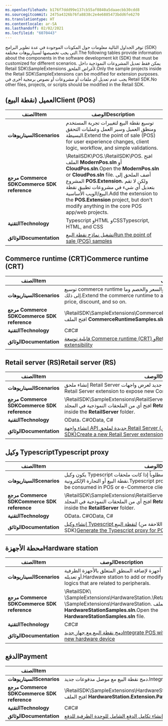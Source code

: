 ```yaml
---
ms.openlocfilehash: b176f7ddd99e137cb55af0840a5daaecbb30cdd8
ms.sourcegitcommit: 2475a4326b76fa8838c2e4e6885473bdd6fe6270
ms.translationtype: HT
ms.contentlocale: ar-SA
ms.lasthandoff: 02/02/2021
ms.locfileid: "6070443"
---
```

<span data-ttu-id="6d1d2-101">توفر الجداول التالية معلومات حول المكونات الموجودة في عدة تطوير البرامج (SDK) التي يجب تخصيصها لسيناريوهات مختلفة.</span><span class="sxs-lookup"><span data-stu-id="6d1d2-101">The following tables provide information about the components in the software development kit (SDK) that must be customized for different scenarios.</span></span> <span data-ttu-id="6d1d2-102">يمكن فقط تعديل المشروعات النموذجية داخل Retail SDK\SampleExtensions لأغراض الملحق.</span><span class="sxs-lookup"><span data-stu-id="6d1d2-102">Only the sample projects inside the Retail SDK\SampleExtensions can be modified for extension purposes.</span></span> <span data-ttu-id="6d1d2-103">يجب عدم تعديل أي ملفات أو مشروعات أو نصوص برمجية أخرى في Retail SDK.</span><span class="sxs-lookup"><span data-stu-id="6d1d2-103">No other files, projects, or scripts should be modified in the Retail SDK.</span></span>


## <a name="client-pos"></a><span data-ttu-id="6d1d2-104">العميل (نقطة البيع)</span><span class="sxs-lookup"><span data-stu-id="6d1d2-104">Client (POS)</span></span>


| <span data-ttu-id="6d1d2-105">**الصنف**</span><span class="sxs-lookup"><span data-stu-id="6d1d2-105">**Item**</span></span> | <span data-ttu-id="6d1d2-106">**الوصف**</span><span class="sxs-lookup"><span data-stu-id="6d1d2-106">**Description**</span></span> |
 | ------------- | ------------- |
 | <span data-ttu-id="6d1d2-107">**السيناريوهات**</span><span class="sxs-lookup"><span data-stu-id="6d1d2-107">**Scenarios**</span></span> | <span data-ttu-id="6d1d2-108">توسيع نقطة البيع لتغييرات تجربة المستخدم ومنطق العميل وسير العمل وعمليات التحقق البسيطة.</span><span class="sxs-lookup"><span data-stu-id="6d1d2-108">Extend the point of sale (POS) for user experience changes, client logic, workflow, and simple validations.</span></span>|
 |  <span data-ttu-id="6d1d2-109">**مرجع Commerce SDK**</span><span class="sxs-lookup"><span data-stu-id="6d1d2-109">**Commerce SDK reference**</span></span> | <span data-ttu-id="6d1d2-110">\RetailSDK\POS.</span><span class="sxs-lookup"><span data-stu-id="6d1d2-110">\RetailSDK\POS.</span></span> <span data-ttu-id="6d1d2-111">افتح الملف **ModernPos.sln** أو **CloudPos.sln**.</span><span class="sxs-lookup"><span data-stu-id="6d1d2-111">Open the **ModernPos.sln** or **CloudPos.sln** file.</span></span> <span data-ttu-id="6d1d2-112">أضف الملحق إلى المشروع **POS.Extension**، ولكن لا تقم بتعديل أي شيء في مشروعات تطبيق نقطة البيع/الويب الأساسية.</span><span class="sxs-lookup"><span data-stu-id="6d1d2-112">Add the extension to the **POS.Extension** project, but don't modify anything in the core POS app/web projects.</span></span>|
|  <span data-ttu-id="6d1d2-113">**التقنية**</span><span class="sxs-lookup"><span data-stu-id="6d1d2-113">**Technology**</span></span> | <span data-ttu-id="6d1d2-114">Typescript وHTML وCSS</span><span class="sxs-lookup"><span data-stu-id="6d1d2-114">Typescript, HTML, and CSS</span></span>|
|  <span data-ttu-id="6d1d2-115">**الوثائق**</span><span class="sxs-lookup"><span data-stu-id="6d1d2-115">**Documentation**</span></span> | [<span data-ttu-id="6d1d2-116">تشغيل نماذج نقطة البيع</span><span class="sxs-lookup"><span data-stu-id="6d1d2-116">Run the point of sale (POS) samples</span></span>]( https://docs.microsoft.com/dynamics365/commerce/dev-itpro/pos-run-samples/?azure-portal=true)|
    

## <a name="commerce-runtime-crt"></a><span data-ttu-id="6d1d2-117">Commerce runtime (CRT)</span><span class="sxs-lookup"><span data-stu-id="6d1d2-117">Commerce runtime (CRT)</span></span>


| <span data-ttu-id="6d1d2-118">**الصنف**</span><span class="sxs-lookup"><span data-stu-id="6d1d2-118">**Item**</span></span> | <span data-ttu-id="6d1d2-119">**الوصف**</span><span class="sxs-lookup"><span data-stu-id="6d1d2-119">**Description**</span></span> |
 | ------------- | ------------- |
 | <span data-ttu-id="6d1d2-120">**السيناريوهات**</span><span class="sxs-lookup"><span data-stu-id="6d1d2-120">**Scenarios**</span></span> | <span data-ttu-id="6d1d2-121">توسيع commerce runtime لإضافة منطق الأعمال أو تعديله، على سبيل المثال، حساب الضريبة والسعر والخصم وما إلى ذلك.</span><span class="sxs-lookup"><span data-stu-id="6d1d2-121">Extend the commerce runtime to add or modify business logic, for example, calculating tax, price, discount, and so on.</span></span>|
 |  <span data-ttu-id="6d1d2-122">**مرجع Commerce SDK**</span><span class="sxs-lookup"><span data-stu-id="6d1d2-122">**Commerce SDK reference**</span></span> | <span data-ttu-id="6d1d2-123">\RetailSDK\SampleExtensions\CommerceRuntime.</span><span class="sxs-lookup"><span data-stu-id="6d1d2-123">\RetailSDK\SampleExtensions\CommerceRuntime.</span></span> <span data-ttu-id="6d1d2-124">افتح الملف **CommerceRuntimeSamples.sln**.</span><span class="sxs-lookup"><span data-stu-id="6d1d2-124">Open the **CommerceRuntimeSamples.sln** file.</span></span>|
|  <span data-ttu-id="6d1d2-125">**التقنية**</span><span class="sxs-lookup"><span data-stu-id="6d1d2-125">**Technology**</span></span> | <span data-ttu-id="6d1d2-126">C#</span><span class="sxs-lookup"><span data-stu-id="6d1d2-126">C#</span></span>|
|  <span data-ttu-id="6d1d2-127">**الوثائق**</span><span class="sxs-lookup"><span data-stu-id="6d1d2-127">**Documentation**</span></span> | [<span data-ttu-id="6d1d2-128">قابلية توسعة Commerce runtime (CRT) وRetail Server</span><span class="sxs-lookup"><span data-stu-id="6d1d2-128">Commerce runtime (CRT) and Retail Server extensibility</span></span>](https://docs.microsoft.com/dynamics365/commerce/dev-itpro/commerce-runtime-extensibility/?azure-portal=true) |


## <a name="retail-server-rs"></a><span data-ttu-id="6d1d2-129">Retail server (RS)</span><span class="sxs-lookup"><span data-stu-id="6d1d2-129">Retail server (RS)</span></span>


| <span data-ttu-id="6d1d2-130">**الصنف**</span><span class="sxs-lookup"><span data-stu-id="6d1d2-130">**Item**</span></span> | <span data-ttu-id="6d1d2-131">**الوصف**</span><span class="sxs-lookup"><span data-stu-id="6d1d2-131">**Description**</span></span> |
 | ------------- | ------------- |
 | <span data-ttu-id="6d1d2-132">**السيناريوهات**</span><span class="sxs-lookup"><span data-stu-id="6d1d2-132">**Scenarios**</span></span> | <span data-ttu-id="6d1d2-133">إنشاء ملحق Retail Server جديد لعرض واجهات Commerce API الجديدة للعميل.</span><span class="sxs-lookup"><span data-stu-id="6d1d2-133">Create a new Retail Server extension to expose new Commerce APIs to the client.</span></span>|
 |  <span data-ttu-id="6d1d2-134">**مرجع Commerce SDK**</span><span class="sxs-lookup"><span data-stu-id="6d1d2-134">**Commerce SDK reference**</span></span> | <span data-ttu-id="6d1d2-135">\RetailSDK\SampleExtensions\RetailServer.</span><span class="sxs-lookup"><span data-stu-id="6d1d2-135">\RetailSDK\SampleExtensions\RetailServer.</span></span> <span data-ttu-id="6d1d2-136">افتح أي من الملحقات النموذجية في المجلد **RetailServer**.</span><span class="sxs-lookup"><span data-stu-id="6d1d2-136">Open any of the sample extensions inside the **RetailServer** folder.</span></span>|
|  <span data-ttu-id="6d1d2-137">**التقنية**</span><span class="sxs-lookup"><span data-stu-id="6d1d2-137">**Technology**</span></span> | <span data-ttu-id="6d1d2-138">OData، C#</span><span class="sxs-lookup"><span data-stu-id="6d1d2-138">OData, C#</span></span>|
|  <span data-ttu-id="6d1d2-139">**الوثائق**</span><span class="sxs-lookup"><span data-stu-id="6d1d2-139">**Documentation**</span></span> |[<span data-ttu-id="6d1d2-140">إنشاء واجهة API جديدة لملحق Retail Server (الإصدار 10.0.11 والإصدارات اللاحقة من Retail SDK)</span><span class="sxs-lookup"><span data-stu-id="6d1d2-140">Create a new Retail Server extension API (Retail SDK version 10.0.11 and later)</span></span>](https://docs.microsoft.com/dynamics365/commerce/dev-itpro/retail-server-extension) |


## <a name="typescript-proxy"></a><span data-ttu-id="6d1d2-141">وكيل Typescript</span><span class="sxs-lookup"><span data-stu-id="6d1d2-141">Typescript proxy</span></span>


| <span data-ttu-id="6d1d2-142">**الصنف**</span><span class="sxs-lookup"><span data-stu-id="6d1d2-142">**Item**</span></span> | <span data-ttu-id="6d1d2-143">**الوصف**</span><span class="sxs-lookup"><span data-stu-id="6d1d2-143">**Description**</span></span> |
 | ------------- | ------------- |
 | <span data-ttu-id="6d1d2-144">**السيناريوهات**</span><span class="sxs-lookup"><span data-stu-id="6d1d2-144">**Scenarios**</span></span> | <span data-ttu-id="6d1d2-145">يكون وكيل Typescript مطلوباً إذا كانت ملحقات RS الجديدة بحاجة إلى أن يتم استهلاكها في عملاء نقطة البيع أو التجارة الإلكترونية.</span><span class="sxs-lookup"><span data-stu-id="6d1d2-145">Typescript proxy is required if new RS extensions need to be consumed in POS or e-Commerce clients.</span></span>|
 |  <span data-ttu-id="6d1d2-146">**مرجع Commerce SDK**</span><span class="sxs-lookup"><span data-stu-id="6d1d2-146">**Commerce SDK reference**</span></span> | <span data-ttu-id="6d1d2-147">\RetailSDK\SampleExtensions\RetailServer.</span><span class="sxs-lookup"><span data-stu-id="6d1d2-147">\RetailSDK\SampleExtensions\RetailServer.</span></span> <span data-ttu-id="6d1d2-148">افتح أي من الملحقات النموذجية في المجلد **RetailServer**.</span><span class="sxs-lookup"><span data-stu-id="6d1d2-148">Open any of the sample extensions inside the **RetailServer** folder.</span></span> |
 |  <span data-ttu-id="6d1d2-149">**التقنية**</span><span class="sxs-lookup"><span data-stu-id="6d1d2-149">**Technology**</span></span> | <span data-ttu-id="6d1d2-150">OData، C#</span><span class="sxs-lookup"><span data-stu-id="6d1d2-150">OData, C#</span></span>|
|  <span data-ttu-id="6d1d2-151">**الوثائق**</span><span class="sxs-lookup"><span data-stu-id="6d1d2-151">**Documentation**</span></span> | <span data-ttu-id="6d1d2-152">[إنشاء وكيل Typescript لنقطة البيع]( https://docs.microsoft.com/dynamics365/commerce/dev-itpro/retail-server-icontroller-extension/?azure-portal=true#generate-the-typescript-proxy-for-pos) (الإصدار 10.0.11 والإصدارات اللاحقة من Retail SDK)</span><span class="sxs-lookup"><span data-stu-id="6d1d2-152">[Generate the Typescript proxy for POS]( https://docs.microsoft.com/dynamics365/commerce/dev-itpro/retail-server-icontroller-extension/?azure-portal=true#generate-the-typescript-proxy-for-pos) (Retail SDK version 10.0.11 and later)</span></span>|


## <a name="hardware-station"></a><span data-ttu-id="6d1d2-153">محطة الأجهزة</span><span class="sxs-lookup"><span data-stu-id="6d1d2-153">Hardware station</span></span>


| <span data-ttu-id="6d1d2-154">**الصنف**</span><span class="sxs-lookup"><span data-stu-id="6d1d2-154">**Item**</span></span> | <span data-ttu-id="6d1d2-155">**الوصف**</span><span class="sxs-lookup"><span data-stu-id="6d1d2-155">**Description**</span></span> |
 | ------------- | ------------- |
 | <span data-ttu-id="6d1d2-156">**السيناريوهات**</span><span class="sxs-lookup"><span data-stu-id="6d1d2-156">**Scenarios**</span></span> | <span data-ttu-id="6d1d2-157">محطة أجهزة لإضافة المنطق المتعلق بالأجهزة الطرفية أو تعديله.</span><span class="sxs-lookup"><span data-stu-id="6d1d2-157">Hardware station to add or modify logics that are related to peripherals.</span></span>|
 |  <span data-ttu-id="6d1d2-158">**مرجع Commerce SDK**</span><span class="sxs-lookup"><span data-stu-id="6d1d2-158">**Commerce SDK reference**</span></span> | <span data-ttu-id="6d1d2-159">\RetailSDK\ \SampleExtensions\HardwareStation.</span><span class="sxs-lookup"><span data-stu-id="6d1d2-159">\RetailSDK\ \SampleExtensions\HardwareStation.</span></span> <span data-ttu-id="6d1d2-160">افتح الملف **HardwareStationSamples.sln**.</span><span class="sxs-lookup"><span data-stu-id="6d1d2-160">Open the **HardwareStationSamples.sln** file.</span></span>|
|  <span data-ttu-id="6d1d2-161">**التقنية**</span><span class="sxs-lookup"><span data-stu-id="6d1d2-161">**Technology**</span></span> | <span data-ttu-id="6d1d2-162">C#</span><span class="sxs-lookup"><span data-stu-id="6d1d2-162">C#</span></span>|
|  <span data-ttu-id="6d1d2-163">**الوثائق**</span><span class="sxs-lookup"><span data-stu-id="6d1d2-163">**Documentation**</span></span> | [<span data-ttu-id="6d1d2-164">دمج نقطة البيع مع جهاز جديد</span><span class="sxs-lookup"><span data-stu-id="6d1d2-164">Integrate POS with a new hardware device</span></span>](https://docs.microsoft.com/dynamics365/commerce/dev-itpro/hardware-device-extension/?azure-portal=true)|


## <a name="payment"></a><span data-ttu-id="6d1d2-165">الدفع</span><span class="sxs-lookup"><span data-stu-id="6d1d2-165">Payment</span></span>


| <span data-ttu-id="6d1d2-166">**الصنف**</span><span class="sxs-lookup"><span data-stu-id="6d1d2-166">**Item**</span></span> | <span data-ttu-id="6d1d2-167">**الوصف**</span><span class="sxs-lookup"><span data-stu-id="6d1d2-167">**Description**</span></span> |
 | ------------- | ------------- |
 | <span data-ttu-id="6d1d2-168">**السيناريوهات**</span><span class="sxs-lookup"><span data-stu-id="6d1d2-168">**Scenarios**</span></span> | <span data-ttu-id="6d1d2-169">دمج نقطة البيع مع موصل مدفوعات جديد.</span><span class="sxs-lookup"><span data-stu-id="6d1d2-169">Integrate POS with a new payment connector.</span></span>|
 |  <span data-ttu-id="6d1d2-170">**مرجع Commerce SDK**</span><span class="sxs-lookup"><span data-stu-id="6d1d2-170">**Commerce SDK reference**</span></span> | <span data-ttu-id="6d1d2-171">\RetailSDK\SampleExtensions\HardwareStation\Extension.PaymentSample.</span><span class="sxs-lookup"><span data-stu-id="6d1d2-171">\RetailSDK\SampleExtensions\HardwareStation\Extension.PaymentSample.</span></span> <span data-ttu-id="6d1d2-172">افتح الملف **HardwareStation.Extension.PaymentSample.sln**.</span><span class="sxs-lookup"><span data-stu-id="6d1d2-172">Open the **HardwareStation.Extension.PaymentSample.sln** file.</span></span>|
|  <span data-ttu-id="6d1d2-173">**التقنية**</span><span class="sxs-lookup"><span data-stu-id="6d1d2-173">**Technology**</span></span> | <span data-ttu-id="6d1d2-174">C#</span><span class="sxs-lookup"><span data-stu-id="6d1d2-174">C#</span></span>|
|  <span data-ttu-id="6d1d2-175">**الوثائق**</span><span class="sxs-lookup"><span data-stu-id="6d1d2-175">**Documentation**</span></span> |[<span data-ttu-id="6d1d2-176"> إنشاء تكامل الدفع الشامل للوحدة الطرفية للدفع</span><span class="sxs-lookup"><span data-stu-id="6d1d2-176"> Create an end-to-end payment integration for a payment terminal</span></span>](https://docs.microsoft.com/dynamics365/commerce/dev-itpro/end-to-end-payment-extension/?azure-portal=true)

